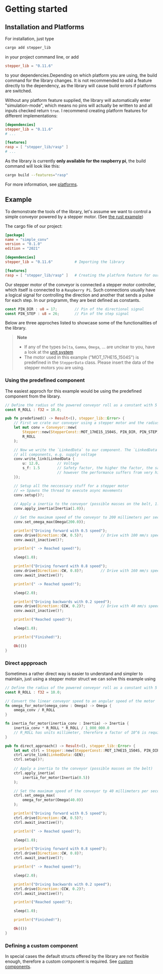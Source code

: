 # Getting started

## Installation and Platforms

For installation, just type

```sh
cargo add stepper_lib
```

in your project command line, or add

```toml
stepper_lib = "0.11.6"
```

to your dependencies.Depending on which platform you are using, the build command for the library changes. It is not recommended to add a feature directly to the dependency, as the library will cause build errors if platforms are switched.

Without any platform feature supplied, the library will automatically enter "simulation-mode", which means no pins will actually be written to and all inputs checked return `true`. I recommend creating platform features for different implementations:

```toml
[dependencies]
stepper_lib = "0.11.6"
# ...

[features]
rasp = [ "stepper_lib/rasp" ]
# ... 
```

As the library is currently **only available for the raspberry pi**, the build command will look like this:

```sh
cargo build --features="rasp"
```

For more information, see [platforms](./platforms.md).

## Example

To demonstrate the tools of the library, let's assume we want to control a simple conveyor powered by a stepper motor. (See [the rust example](../examples/simple_conv/src/main.rs))

The cargo file of our project:

```toml
[package]
name = "simple_conv"
version = "0.1.0"
edition = "2021"

[dependencies]
stepper_lib = "0.11.6"          # Importing the library

[features]
rasp = [ "stepper_lib/rasp" ]   # Creating the platform feature for our raspberry pi
```

Our stepper motor of the conveyor is connected a stepper motor controller, which itself is connected to a `Raspberry Pi`. Such connections usually have a logical signal for controlling the direction and another that sends a pulse for each step. In our programm, they are best defined as constants.

```rust
const PIN_DIR : u8 = 17;        // Pin of the directional signal
const PIN_STEP : u8 = 26;       // Pin of the step signal
```

Below are three approches listed to showcase some of the functionalities of the library.

> **Note**
>
> - If any of the types `Delta`, `Gamma`, `Omega`, ... are unclear to you, have a look at the [unit system](./unit_system.md)
> - The motor used in this example ("MOT_17HE15_1504S") is predefined in the `StepperData` class. Please insert the data of the stepper motors you are using.

### Using the predefined component

The easiest approch for this example would be using the predefined component from the library.

```rust
// Define the radius of the powered conveyor roll as a constant with 5 millimeters
const R_ROLL : f32 = 10.0;

pub fn predefined() -> Result<(), stepper_lib::Error> {
    // First we crate our conveyor using a stepper motor and the radius of the roll that connects the belt to the motor
    let mut conv = Conveyor::new(
        Stepper::new(StepperConst::MOT_17HE15_1504S, PIN_DIR, PIN_STEP),        // The stepper motor
        R_ROLL
    );

    // Now we write the `LinkedData` to our component. The `LinkedData` is often data that is the same for 
    // all components, e.g. supply voltage
    conv.write_link(LinkedData {
        u: 12.0,        // Voltage
        s_f: 1.5        // Safety factor, the higher the factor, the safer is the stepper to not jump over steps,
                        // however the performance suffers from very high safety factors
    });

    // Setup all the neccessary stuff for a stepper motor
    // => Spawns the thread to execute async movements
    conv.setup()?;
    
    // Apply a inertia to the conveyor (possible masses on the belt, 1.0kg estimated)
    conv.apply_inertia(Inertia(1.0));

    // Set the maximum speed of the conveyor to 200 millimeters per second
    conv.set_omega_max(Omega(200.0));

    println!("Driving forward with 0.5 speed");
    conv.drive(Direction::CW, 0.5)?;        // Drive with 100 mm/s speed (50%, 0.5)
    conv.await_inactive()?;

    println!(" -> Reached speed!");

    sleep(1.0);

    println!("Driving forward with 0.8 speed");
    conv.drive(Direction::CW, 0.8)?;        // Drive with 160 mm/s speed (80%, 0.8)
    conv.await_inactive()?;

    println!(" -> Reached speed!");

    sleep(2.0);

    println!("Driving backwards with 0.2 speed");
    conv.drive(Direction::CCW, 0.2)?;       // Drive with 40 mm/s speed in the opposite direction (20%, 0.2)
    conv.await_inactive()?;

    println!("Reached speed!");

    sleep(1.0);

    println!("Finished!");

    Ok(())
}
```

### Direct appproach

Sometimes a rather direct way is easier to understand and simpler to maintain, just using a stepper motor struct we can solve this example using

```rust
// Define the radius of the powered conveyor roll as a constant with 5 millimeters
const R_ROLL : f32 = 10.0;

// Convert the linear conveyor speed to an angular speed of the motor
fn omega_for_motor(omega_conv : Omega) -> Omega {
    omega_conv / R_ROLL
}

fn inertia_for_motor(inertia_conv : Inertia) -> Inertia {
    inertia_conv * R_ROLL * R_ROLL / 1_000_000.0      
    // R_ROLL has units millimeter, therefore a factor of 10^6 is required for conversion from kg to kgm^2
}

pub fn direct_approach() -> Result<(), stepper_lib::Error> {
    let mut ctrl = Stepper::new(StepperConst::MOT_17HE15_1504S, PIN_DIR, PIN_STEP);
    ctrl.write_link(LinkedData::GEN);
    ctrl.setup()?;
    
    // Apply a inertia to the conveyor (possible masses on the belt)
    ctrl.apply_inertia(
        inertia_for_motor(Inertia(0.5))
    );

    // Set the maximum speed of the conveyor tp 40 millimeters per second
    ctrl.set_omega_max(
        omega_for_motor(Omega(40.0))
    );

    println!("Driving forward with 0.5 speed");
    ctrl.drive(Direction::CW, 0.5)?;
    ctrl.await_inactive()?;

    println!(" -> Reached speed!");

    sleep(1.0);

    println!("Driving forward with 0.8 speed");
    ctrl.drive(Direction::CW, 0.8)?;
    ctrl.await_inactive()?;

    println!(" -> Reached speed!");

    sleep(2.0);

    println!("Driving backwards with 0.2 speed");
    ctrl.drive(Direction::CCW, 0.2)?;
    ctrl.await_inactive()?;

    println!("Reached speed!");

    sleep(1.0);

    println!("Finished!");

    Ok(())
}
```

### Defining a custom component

In special cases the default structs offered by the library are not flexible enough, therefore a custom component is required. See [custom components](./components.md#custom-components).
